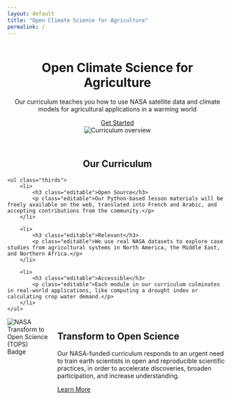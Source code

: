 ```yaml
---
layout: default
title: "Open Climate Science for Agriculture"
permalink: /
---
```


<header>
	<div class="container">
		<div class="column">
			<div>
				<h1 class="editable">Open Climate Science for Agriculture</h1>
				<p class="editable">Our curriculum teaches you how to use NASA satellite data and climate models for agricultural applications in a warming world</p>
				<div class="button">
					<a href="#">Get Started</a>
				</div>
			</div>
		</div>
		<div class="column">
			<img class="splash splash-right" style="max-width: 460px" src="{{ site.baseurl }}/images/overview_figure.png" alt="Curriculum overview">
		</div>
	</div>
</header>

<div class="container">
	<h2 class="editable" style="text-align: center;">Our Curriculum</h2>

	<ul class="thirds">
		<li>
			<h3 class="editable">Open Source</h3>
			<p class="editable">Our Python-based lesson materials will be freely available on the web, translated into French and Arabic, and accepting contributions from the community.</p>
		</li>

		<li>
			<h3 class="editable">Relevant</h3>
			<p class="editable">We use real NASA datasets to explore case studies from agricultural systems in North America, the Middle East, and Northern Africa.</p>
		</li>

		<li>
			<h3 class="editable">Accessible</h3>
			<p class="editable">Each module in our curriculum culminates in real-world applications, like computing a drought index or calculating crop water demand.</p>
		</li>
	</ul>
</div>

<div class="container">
	<div class="columns">
		<div>
			<img class="splash splash-left" style="max-width: 340px" src="{{ site.baseurl }}/images/TOPS_badge_NASA.png" alt="NASA Transform to Open Science (TOPS) Badge">
		</div>
		<div>
			<h2 class="editable">Transform to Open Science</h2>
			<p class="editable">Our NASA-funded curriculum responds to an urgent need to train earth scientists in open and reproducible scientific practices, in order to accelerate discoveries, broaden participation, and increase understanding.</p>
			<div class="button">
				<a href="https://science.nasa.gov/open-science/transform-to-open-science" target="_blank">Learn More</a>
			</div>
		</div>
	</div>
</div>
